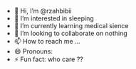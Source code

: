 - 👋 Hi, I’m @rzahbibii
- 👀 I’m interested in sleeping 
- 🌱 I’m currently learning medical sience
- 💞️ I’m looking to collaborate on nothing 
- 📫 How to reach me ...
- 😄 Pronouns: 
- ⚡ Fun fact: who care ??

<!---
rzahbibii/rzahbibii is a ✨ special ✨ repository because its `README.md` (this file) appears on your GitHub profile.
You can click the Preview link to take a look at your changes.
--->

